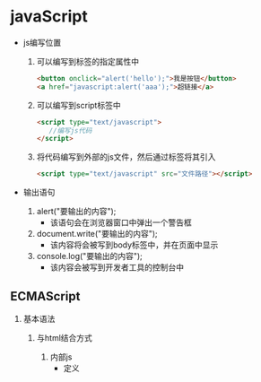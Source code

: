 # javaScript

* js编写位置

  1. 可以编写到标签的指定属性中

     ```html
     <button onclick="alert('hello');">我是按钮</button>
     <a href="javascript:alert('aaa');">超链接</a>
     ```

  2. 可以编写到script标签中

     ```html
     <script type="text/javascript">
     	//编写js代码
     </script>
     ```

  3. 将代码编写到外部的js文件，然后通过标签将其引入

     ```html
     <script type="text/javascript" src="文件路径"></script>
     ```

* 输出语句

  1. alert("要输出的内容");
     * 该语句会在浏览器窗口中弹出一个警告框
  2. document.write("要输出的内容");
     * 该内容将会被写到body标签中，并在页面中显示
  3. console.log("要输出的内容");
     * 该内容会被写到开发者工具的控制台中

## ECMAScript

1. 基本语法

   1. 与html结合方式

      1. 内部js
         * 定义<script>，标签体内容就是js代码
      2. 外部JS：
         * 定义<script>，通过src属性引入外部的js文件

   2. 注释

      1. 单行注释：//注释内容
      2. 多行注释：/* 注释内容 */

   3. 数据类型：

      * js中一共有6中数据类型：

        1. String 字符串
           * JS中的字符串需要使用引号引起来双引号或单引号都行
           * 在字符串中使用 \ 作为转义字符
           * 使用typeof运算符检查字符串时，会返回"string"
        2. Number 数值
           * JS中所有的整数和浮点数都是Number类型
           * 特殊的数字
             * Infinity 正无穷
             * -Infinity 负无穷
             * NaN 非法数字
           * 使用typeof检查一个Number类型的数据时，会返回"number"
        3. Boolean 布尔值
           * 布尔值主要用来进行逻辑判断，布尔值只有两个：true和false
           * 使用typeof检查一个布尔值时，会返回"boolean"
        4. Null 空值
           * 空值专门用来表示为空的对象，Null类型的值只有一个：null
           * 使用typeof检查一个Null类型的值时会返回"object"
        5. Undefined 未定义
           * 如果声明一个变量但是没有为变量赋值此时变量的值就是undefined
           * 该类型的值只有一个 undefined
           * 使用typeof检查一个Undefined类型的值时，会返回"undefined"
        6. Object 对象
           * 引用数据类型，函数、类对象、null等都属于object类型

      * 数据类型转换

        * 转换为string

          1. 调用被转换数据的toString()方法：
             * 注意：这个方法不适用于null和undefined
          2. 调用String()函数：
             * 对于Number Boolean String都会调用他们的toString()方法来将其转换为字符串，对于null值，直接转换为字符串"null"。对于undefined直接转换为字符串"undefined"
          3. 为任意的数据类型 +""：

        * 转换为number：

          1. 调用Number()函数

             * 字符串 --> 数字
               * 如果字符串是一个合法的数字，则直接转换为对应的数字
               * 如果字符串是一个非法的数字，则转换为NaN
               * 如果是一个空串或纯空格的字符串，则转换为0
             * 布尔值 --> 数字
               * true转换为1
               * false转换为0
             * 空值 --> 数字
               * null转换为0
             * 未定义 --> 数字
               * undefined 转换为NaN

          2. 调用parseInt()或parseFloat()

             * parseInt()

               * 可以将一个字符串中的有效的整数位提取出来，并转换为Number

                 var a = "123.456px";

                 a = parseInt(a); //123

                 * 如果需要可以在parseInt()中指定一个第二个参数，来指定进制

             * parseFloat()

               * 可以将一个字符串中的有效的小数位提取出来，并转换为Number

                 var a = "123.456px";
                 a = parseFloat(a); //123.456

          3. 使用一元的+来进行隐式的类型转换

             var a = "123";
             a = +a;

        * 转换为布尔值

          1. 使用Boolean()函数
             * 字符串 --> 布尔
               * 除了空串其余全是true
             * 数值 --> 布尔
               * 除了0和NaN其余的全是true
             * null、undefined ---> 布尔
               * 都是false
             * 对象 ---> 布尔
               * 都是true
          2. 为任意的数据类型做两次非运算，即可将其转换为布尔值

   4. 变量

      * 语法：
           * var 变量名 = 初始化值;
      * typeof运算符：获取变量的类型。
        * 注：null运算后得到的是object

   5. 运算符

      1.  一元运算符：只有一个运算数的运算符
         ++，-- ， +(正号)  
            * ++ --: 自增(自减)
            * ++(--) 在前，先自增(自减)，再运算
            * ++(--) 在后，先运算，再自增(自减)
           * +(-)：正负号
            * 注意：在JS中，如果运算数不是运算符所要求的类型，那么js引擎会自动的将运算数进行类型转换
              * 其他类型转number：
                * string转number：按照字面值转换。如果字面值不是数字，则转为NaN（不是数字的数字）
                * boolean转number：true转为1，false转为0
      2. 算数运算符
      3. 赋值运算符
      4. 比较运算符
         * 比较方式：
           1. 类型相同：直接比较
              * 字符串：按照字典顺序比较。按位逐一比较，直到得出大小为止。
           2. 类型不同：先进行类型转换，再比较
              * ===：全等于。在比较之前，先判断类型，如果类型不一样，则直接返回false
      5. 逻辑运算符
         * 其他类型转boolean：
           1. number：0或NaN为假，其他为真
           2. string：除了空字符串("")，其他都是true
           3. null&undefined:都是false
           4. 对象：所有对象都为true
      6. 语法：
         * 语法：表达式 ? 值1:值2;
         * 判断表达式的值，如果是true则取值1，如果是false则取值2；

   6. 流程控制语句：

      1. if...else...
      2. switch：
         * 在js中,switch语句可以接受任意的原始数据类型
      3. while
      4. do...while
      5. for

2. 基本对象

   1. Function：函数对象

      1. 创建：

         1. function 函数名([形参1,形参2...形参N]){
            	语句...
            }

         2. var 函数名 = function([形参1,形参2...形参N]){
                语句...
            };

         3. 立即执行函数

            (function(){

            ​    语句...

            })();

      2. 方法：

         * call()和apply()
           * 这两个方法都是函数对象的方法需要通过函数对象来调用
           * 通过两个方法可以直接调用函数，并且可以通过第一个实参来指定函数中this
           * 不同的是call是直接传递函数的实参而apply需要将实参封装到一个数组中传递

      3. 属性：

         * this（上下文对象）
           * 我们每次调用函数时，解析器都会将一个上下文对象作为隐含的参数传递进函数。使用this来引用上下文对象，根据函数的调用形式不同，this的值也不同。
           * this的不同的情况：
             1. 以函数的形式调用时，this是window
             2. 以方法的形式调用时，this就是调用方法的对象
             3. 以构造函数的形式调用时，this就是新创建的对象
             4. 使用call和apply调用时，this是指定的那个对象
             5. 在全局作用域中this代表window
         * arguments

           * arguments和this类似，都是函数中的隐含的参数
           * arguments是一个类数组元素，它用来封装函数执行过程中的实参。所以即使不定义形参，也可以通过arguments来使用实参
           * arguments中有一个属性callee表示当前执行的函数对象

         * length：代表形参的个数

      4. 特点：

         1. 方法定义时，形参的类型不用写,返回值类型也不写。
         2. 方法是一个对象，如果定义名称相同的方法，会覆盖
         3. 在JS中，方法的调用只与方法的名称有关，和参数列表无关
         4. 在方法声明中有一个隐藏的内置对象（数组），arguments,封装所有的实际参数

      5. 调用：

         * 方法名称(实际参数列表);

   2. Array：数组对象

      1. 创建：

      2. 方法：

         * push()：用来向数组的末尾添加一个或多个元素，并返回数组新的长度

           * 语法：数组.push(元素1,元素2,元素N)

         * pop()：用来删除数组的最后一个元素，并返回被删除的元素

         * unshift()：向数组的前边添加一个或多个元素，并返回数组的新的长度

         * shift()：删除数组的前边的一个元素，并返回被删除的元素

         * slice()：可以从一个数组中截取指定的元素

           * 该方法不会影响原数组，而是将截取到的内容封装为一个新的数组并返回

           * 参数：

             * 参数1：截取开始位置的索引（包括开始位置）

             * 参数2：截取结束位置的索引（不包括结束位置）

             * 第二个参数可以省略不写，如果不写则一直截取到最后
             * 参数可以传递一个负值，如果是负值，则从后往前数

         * splice()：可以用来删除数组中指定元素，并使用新的元素替换

           * 该方法会将删除的元素封装到新数组中返回
           * 参数：
             * 参数1：删除开始位置的索引
             * 参数2：删除的个数
             * 从第三个参数开始都是替换的元素，这些元素将会插入到开始位置索引的前边

         * reverse()：可以用来反转一个数组，它会对原数组产生影响

         * concat()：可以连接两个或多个数组，它不会影响原数组，而是新数组作为返回值返回

         * join()：可以将一个数组转换为一个字符串

           * 参数：需要一个字符串作为参数，这个字符串将会作为连接符来连接数组中的元素。如果不指定连接符则默认使用逗号隔开。

         * sort()：可以对一个数组中的内容进行排序，默认是按照Unicode编码进行排序
           	调用以后，会直接修改原数组。

           * 可以自己指定排序的规则，需要一个回调函数作为参数：

             ```js
             function(a,b){
                 //升序排列
                 //return a-b;
                 //降序排列
                 return b-a;
             }
             ```

             

      3. 属性：

         

      4. 特点：

      5. 调用：

         * 一般情况我们都是使用for循环来遍历数组

         * 使用forEach()方法来遍历数组：

           * 语法格式：

             ```js
             //value:正在遍历的元素
             //index:正在遍历元素的索引
             //obj:被遍历对象
             数组.forEach(function(value , index , obj){
             
             });
             ```

           * 说明：

             * forEach()方法需要一个回调函数作为参数，数组中有几个元素，回调函数就会被调用几次；

             * 每次调用时，都会将遍历到的信息以实参的形式传递进来，可以定义形参来获取这些信息。

   3. Boolean

   4. Date

      1. 创建：
      2. 方法：
      3. 属性：
      4. 特点：
      5. 调用：

   5. Math

      1. 创建：
      2. 方法：
      3. 属性：
      4. 特点：
      5. 调用：

   6. Number

      1. 创建：
      2. 方法：
      3. 属性：
      4. 特点：
      5. 调用：

   7. String

      1. 创建：
      2. 方法：
      3. 属性：
      4. 特点：
      5. 调用：

   8. RegExp

      * 创建正则表达式：

        * var reg = new RegExp("正则","匹配模式");
        * var reg = /正则表达式/匹配模式

      * 语法：

        * 匹配模式：

          * i：忽略大小写
          * g：全局匹配模式
          * 设置匹配模式时，可以都不设置，也可以设置1个，也可以全设置，设置时没有顺序要求

        * 正则语法：

          ```
          | 		或
          [] 		或
          [^ ] 	除了
          [a-z] 	小写字母
          [A-Z] 	大写字母
          [A-z] 	任意字母
          [0-9] 	任意数字
          
          {n} 	正好n次
          {m,n} 	m-n次
          {m,} 	至少m次
          +		至少1次 {1,}
          ?   	0次或1次 {0,1}
          *   	0次或多次 {0,}
          
          \ 		在正则表达式中使用\作为转义字符
          \. 		表示.
          \\ 		表示\
          . 		表示任意字符
          \w		相当于[A-z0-9_]
          \W		相当于[^A-z0-9_]
          \d		任意数字
          \D		除了数字
          \s		空格
          \S		除了空格
          \b		单词边界
          \B		除了单词边界
          ^ 		表示开始
          $ 		表示结束
          ```

      * 方法：

        * test()：可以用来检查一个字符串是否符合正则表达式，如果符合返回true，否则返回false

   9. Global













## DOM











## BOM







## 事件































